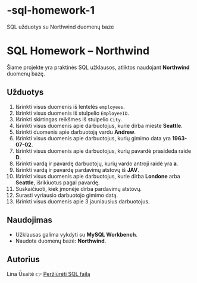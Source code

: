 # -sql-homework-1
SQL užduotys su Northwind duomenų baze
# SQL Homework – Northwind

Šiame projekte yra praktinės SQL užklausos, atliktos naudojant **Northwind** duomenų bazę.

## Užduotys
1. Išrinkti visus duomenis iš lentelės `employees`.
2. Išrinkti visus duomenis iš stulpelio `EmployeeID`.
3. Išrinkti skirtingas reikšmes iš stulpelio `City`.
4. Išrinkti visus duomenis apie darbuotojus, kurie dirba mieste **Seattle**.
5. Išrinkti duomenis apie darbuotoją vardu **Andrew**.
6. Išrinkti visus duomenis apie darbuotojus, kurių gimimo data yra **1963-07-02**.
7. Išrinkti visus duomenis apie darbuotojus, kurių pavardė prasideda raide **D**.
8. Išrinkti vardą ir pavardę darbuotojų, kurių vardo antroji raidė yra **a**.
9. Išrinkti vardą ir pavardę pardavimų atstovų iš **JAV**.
10. Išrinkti visus duomenis apie darbuotojus, kurie dirba **Londone** arba **Seattle**, išrikiuotus pagal pavardę.
11. Suskaičiuoti, kiek įmonėje dirba pardavimų atstovų.
12. Surasti vyriausio darbuotojo gimimo datą.
13. Išrinkti visus duomenis apie 3 jauniausius darbuotojus.

## Naudojimas
- Užklausas galima vykdyti su **MySQL Workbench**.
- Naudota duomenų bazė: **Northwind**.

## Autorius
Lina Ūsaitė
👉 [Peržiūrėti SQL failą](https://github.com/LinaUsaite/sql-homework-1/blob/main/employees_praktinis.sql)
